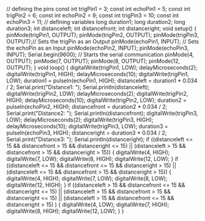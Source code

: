// defining the pins
const int trigPin1 = 3;
const int echoPin1 = 5;
const int trigPin2 = 6;
const int echoPin2 = 9;
const int trigPin3 = 10;
const int echoPin3 = 11;
// defining variables
long duration1;
long duration2;
long duration3;
int distanceleft;
int distancefront;
int distanceright;
void setup() {
  pinMode(trigPin1, OUTPUT);
  pinMode(trigPin2, OUTPUT);
  pinMode(trigPin3, OUTPUT);// Sets the trigPin as an Output
  pinMode(echoPin1, INPUT); // Sets the echoPin as an Input
  pinMode(echoPin2, INPUT);
  pinMode(echoPin3, INPUT);
  Serial.begin(9600); // Starts the serial communication
  pinMode(4, OUTPUT);
  pinMode(7, OUTPUT);
  pinMode(8, OUTPUT);
  pinMode(12, OUTPUT);
}
void loop() {
  digitalWrite(trigPin1, LOW);
  delayMicroseconds(2);
  digitalWrite(trigPin1, HIGH);
  delayMicroseconds(10);
  digitalWrite(trigPin1, LOW);
  duration1 = pulseIn(echoPin1, HIGH);
  distanceleft = duration1 * 0.034 / 2;
  Serial.print("Distance1: ");
  Serial.println(distanceleft);
  digitalWrite(trigPin2, LOW);
  delayMicroseconds(2);
  digitalWrite(trigPin2, HIGH);
  delayMicroseconds(10);
  digitalWrite(trigPin2, LOW);
  duration2 = pulseIn(echoPin2, HIGH);
  distancefront = duration2 * 0.034 / 2;
  Serial.print("Distance2: ");
  Serial.println(distancefront);
  digitalWrite(trigPin3, LOW);
  delayMicroseconds(2);
  digitalWrite(trigPin3, HIGH);
  delayMicroseconds(10);
  digitalWrite(trigPin3, LOW);
  duration3 = pulseIn(echoPin3, HIGH);
  distanceright = duration3 * 0.034 / 2;
  Serial.print("Distance3: ");
  Serial.println(distanceright);
  if ((distanceleft <= 15 && distancefront > 15 && distanceright <= 15) || (distanceleft > 15 && distancefront > 15 && distanceright > 15))
  {
    digitalWrite(4, HIGH);
    digitalWrite(7, LOW);
    digitalWrite(8, HIGH);
    digitalWrite(12, LOW);
  }
  if ((distanceleft <= 15 && distancefront <= 15 && distanceright > 15) || (distanceleft <= 15 && distancefront > 15 && distanceright > 15))
  {
    digitalWrite(4, HIGH);
    digitalWrite(7, LOW);
    digitalWrite(8, LOW);
    digitalWrite(12, HIGH);
  }
  if ((distanceleft > 15 && distancefront <= 15 && distanceright <= 15) || (distanceleft > 15 && distancefront > 15 && distanceright <= 15) ||  (distanceleft > 15 && distancefront <= 15 && distanceright > 15) )
  {
    digitalWrite(4, LOW);
    digitalWrite(7, HIGH);
    digitalWrite(8, HIGH);
    digitalWrite(12, LOW);
  } 
}
